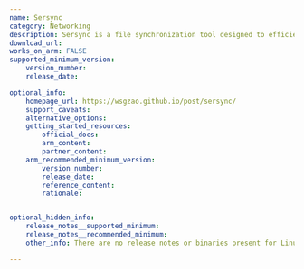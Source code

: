 ```yaml
---
name: Sersync
category: Networking
description: Sersync is a file synchronization tool designed to efficiently replicate and synchronize directories across different systems.
download_url: 
works_on_arm: FALSE
supported_minimum_version:
    version_number: 
    release_date: 

optional_info:
    homepage_url: https://wsgzao.github.io/post/sersync/
    support_caveats: 
    alternative_options: 
    getting_started_resources:
        official_docs:
        arm_content:
        partner_content:
    arm_recommended_minimum_version:
        version_number: 
        release_date:
        reference_content:
        rationale:


optional_hidden_info:
    release_notes__supported_minimum: 
    release_notes__recommended_minimum:
    other_info: There are no release notes or binaries present for Linux/ARM64. Also no tags/release are present.

---
```

